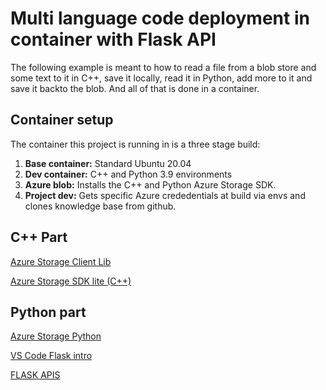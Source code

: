 # Multi language code deployment in container with Flask API
The following example is meant to how to read a file from a blob store and some text to it in C++, save it locally, read it in Python, add more to it and save it backto the blob. And all of that is done in a container. 

## Container setup
The container this project is running in is a three stage build:
1. **Base container:** Standard Ubuntu 20.04
2. **Dev container:** C++ and Python 3.9 environments
3. **Azure blob:** Installs the C++ and Python Azure Storage SDK.
4. **Project dev:** Gets specific Azure crededentials at build via envs and clones knowledge base from github.

## C++ Part
[Azure Storage Client Lib](https://github.com/Azure/azure-storage-cpp)

[Azure Storage SDK lite (C++)](https://github.com/Azure/azure-storage-cpplite)

## Python part

[Azure Storage Python](https://github.com/Azure/azure-storage-python)

[VS Code Flask intro](https://code.visualstudio.com/docs/python/tutorial-flask)

[FLASK APIS](https://blog.miguelgrinberg.com/post/designing-a-restful-api-with-python-and-flask)
